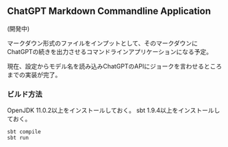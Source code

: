 ## ChatGPT Markdown Commandline Application

(開発中)

マークダウン形式のファイルをインプットとして、そのマークダウンにChatGPTの続きを出力させるコマンドラインアプリケーションになる予定。

現在、設定からモデル名を読み込みChatGPTのAPIにジョークを言わせるところまでの実装が完了。

### ビルド方法
OpenJDK 11.0.2以上をインストールしておく。
sbt 1.9.4以上をインストールしておく。

```
sbt compile
sbt run
```
